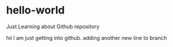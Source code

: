 # hello-world
Just Learning about Github repository

hii I am just getting into github.
adding another new line to branch 
